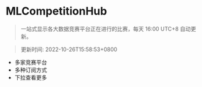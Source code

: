 # MLCompetitionHub

> 一站式显示各大数据竞赛平台正在进行的比赛，每天 16:00 UTC+8 自动更新。
  
> 更新时间: 2022-10-26T15:58:53+0800 

* 多家竞赛平台
* 多种订阅方式
* 下拉查看更多